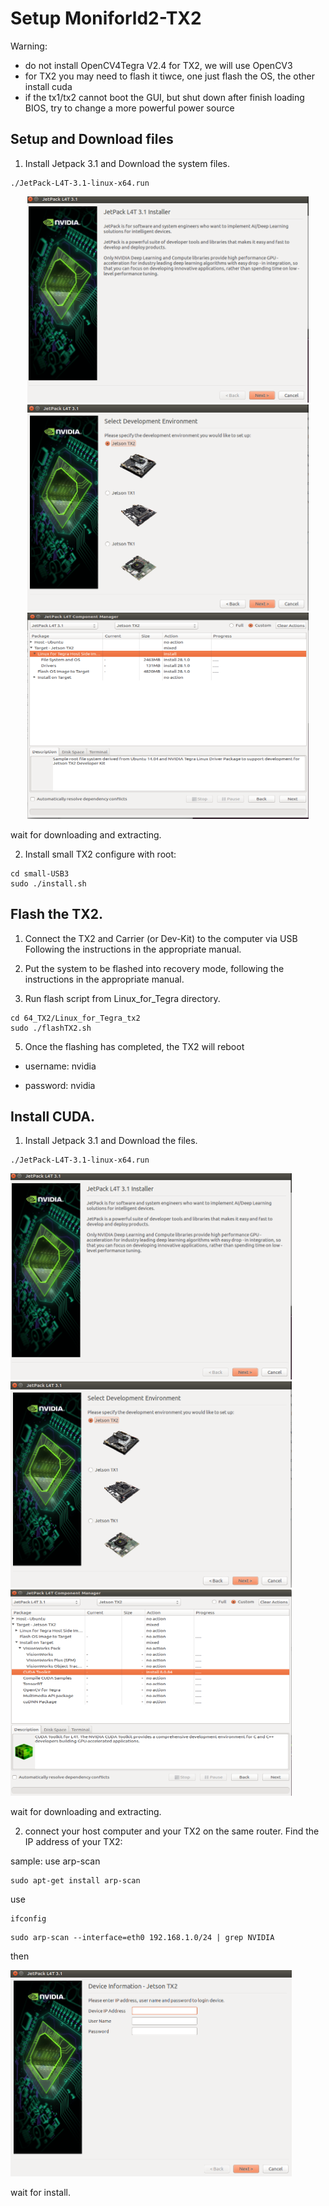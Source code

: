 # Setup Moniforld2-TX2

Warning:

* do not install OpenCV4Tegra V2.4 for TX2, we will use OpenCV3
* for TX2 you may need to flash it tiwce, one just flash the OS, the other install cuda
* if the tx1/tx2 cannot boot the GUI, but shut down after finish loading BIOS, try to change a more powerful power source


## Setup and Download files

1. Install Jetpack 3.1 and Download the system files.

```
./JetPack-L4T-3.1-linux-x64.run
```

<p align="center">
  <img src="figures/0.png" width=450 height=330>
  <img src="figures/1.png" width=450 height=330>
  <img src="figures/2.png" width=450 height=330>
</p>

wait for downloading and extracting.

2. Install small TX2 configure with root:

```
cd small-USB3
sudo ./install.sh
```

## Flash the TX2.

1. Connect the TX2 and Carrier (or Dev-Kit) to the computer via USB
     Following the instructions in the appropriate manual.

2. Put the system to be flashed into recovery mode, following the 
       instructions in the appropriate manual.

4. Run flash script from Linux_for_Tegra directory.

```
cd 64_TX2/Linux_for_Tegra_tx2
sudo ./flashTX2.sh
```

5. Once the flashing has completed, the TX2 will reboot 

* username: nvidia

* password: nvidia

## Install CUDA.


1. Install Jetpack 3.1 and Download the files.

```
./JetPack-L4T-3.1-linux-x64.run
```

<img src="figures/0.png" width=450 height=330>
<img src="figures/1.png" width=450 height=330>
<img src="figures/3.png" width=450 height=330>

wait for downloading and extracting.

2. connect your host computer and your TX2 on the same router. Find the IP address of your TX2:

sample: use arp-scan
```
sudo apt-get install arp-scan
```

use 
``` 
ifconfig
```

```
sudo arp-scan --interface=eth0 192.168.1.0/24 | grep NVIDIA
```

then 

<img src="figures/4.png" width=450 height=330>

wait for install.



